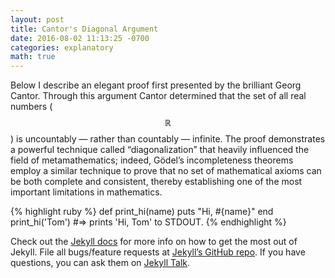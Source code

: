 ```yaml
---
layout: post
title: Cantor's Diagonal Argument 
date: 2016-08-02 11:13:25 -0700
categories: explanatory 
math: true
---
```

Below I describe an elegant proof first presented by the brilliant Georg Cantor. Through this argument Cantor determined that the set of all real numbers ($$\mathbb{R}$$) is uncountably — rather than countably — infinite. The proof demonstrates a powerful technique called “diagonalization” that heavily influenced the field of metamathematics; indeed, Gödel’s incompleteness theorems employ a similar technique to prove that no set of mathematical axioms can be both complete and consistent, thereby establishing one of the most important limitations in mathematics.


{% highlight ruby %}
def print_hi(name)
  puts "Hi, #{name}"
end
print_hi('Tom')
#=> prints 'Hi, Tom' to STDOUT.
{% endhighlight %}

Check out the [Jekyll docs][jekyll-docs] for more info on how to get the most out of Jekyll. File all bugs/feature requests at [Jekyll’s GitHub repo][jekyll-gh]. If you have questions, you can ask them on [Jekyll Talk][jekyll-talk].

[jekyll-docs]: https://jekyllrb.com/docs/home
[jekyll-gh]:   https://github.com/jekyll/jekyll
[jekyll-talk]: https://talk.jekyllrb.com/
